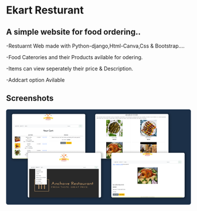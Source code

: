 # Ekart Resturant 

## A simple website for food ordering..

-Restuarnt Web made with Python-django,Html-Canva,Css & Bootstrap....

-Food Caterories and their Products avilable for odering.

-Items can view seperately their price & Description.

-Addcart option Avilable


## Screenshots

![App Screenshot](./assets/Image/Ekart.png)
